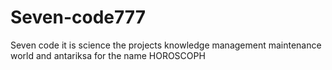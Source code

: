 # Seven-code777
Seven code it is science the projects knowledge management maintenance world and antariksa for the name HOROSCOPH 
